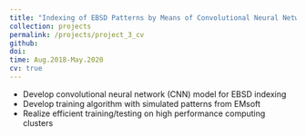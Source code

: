 ```yaml
---
title: "Indexing of EBSD Patterns by Means of Convolutional Neural Network"
collection: projects
permalink: /projects/project_3_cv
github:
doi:
time: Aug.2018-May.2020
cv: true
---
```


- Develop convolutional neural network (CNN) model for EBSD indexing
- Develop training algorithm with simulated patterns from EMsoft
- Realize efficient training/testing on high performance computing clusters
